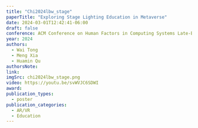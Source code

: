 ```yaml
---
title: "Chi2024lbw_stage"
paperTitle: "Exploring Stage Lighting Education in Metaverse"
date: 2024-03-01T12:42:41-06:00
draft: false
conference: ACM Conference on Human Factors in Computing Systems Late-Breaking Work (CHI LBW)
year: 2024
authors:
  - Wai Tong
  - Meng Xia
  - Huamin Qu
authorsNote:
link:
imgSrc: chi2024lbw_stage.png
video: https://youtu.be/svWVJC6SDWI
award:
publication_types:
  - poster
publication_categories:
  - AR/VR
  - Education
---
```

